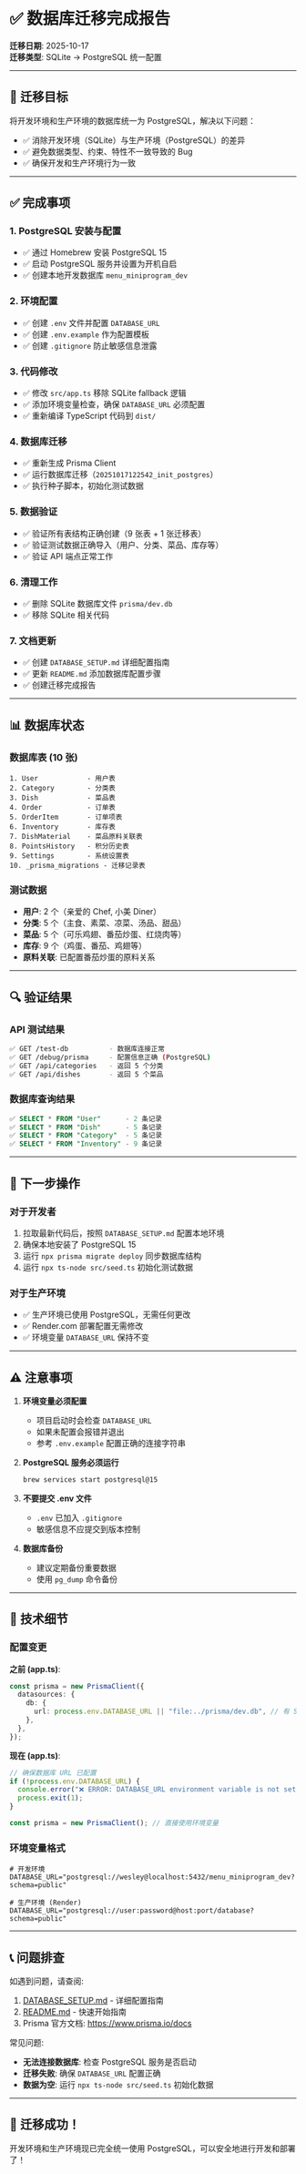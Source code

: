 # ✅ 数据库迁移完成报告

**迁移日期**: 2025-10-17  
**迁移类型**: SQLite → PostgreSQL 统一配置

---

## 🎯 迁移目标

将开发环境和生产环境的数据库统一为 PostgreSQL，解决以下问题：

- ✅ 消除开发环境（SQLite）与生产环境（PostgreSQL）的差异
- ✅ 避免数据类型、约束、特性不一致导致的 Bug
- ✅ 确保开发和生产环境行为一致

---

## ✅ 完成事项

### 1. PostgreSQL 安装与配置

- ✅ 通过 Homebrew 安装 PostgreSQL 15
- ✅ 启动 PostgreSQL 服务并设置为开机自启
- ✅ 创建本地开发数据库 `menu_miniprogram_dev`

### 2. 环境配置

- ✅ 创建 `.env` 文件并配置 `DATABASE_URL`
- ✅ 创建 `.env.example` 作为配置模板
- ✅ 创建 `.gitignore` 防止敏感信息泄露

### 3. 代码修改

- ✅ 修改 `src/app.ts` 移除 SQLite fallback 逻辑
- ✅ 添加环境变量检查，确保 `DATABASE_URL` 必须配置
- ✅ 重新编译 TypeScript 代码到 `dist/`

### 4. 数据库迁移

- ✅ 重新生成 Prisma Client
- ✅ 运行数据库迁移（`20251017122542_init_postgres`）
- ✅ 执行种子脚本，初始化测试数据

### 5. 数据验证

- ✅ 验证所有表结构正确创建（9 张表 + 1 张迁移表）
- ✅ 验证测试数据正确导入（用户、分类、菜品、库存等）
- ✅ 验证 API 端点正常工作

### 6. 清理工作

- ✅ 删除 SQLite 数据库文件 `prisma/dev.db`
- ✅ 移除 SQLite 相关代码

### 7. 文档更新

- ✅ 创建 `DATABASE_SETUP.md` 详细配置指南
- ✅ 更新 `README.md` 添加数据库配置步骤
- ✅ 创建迁移完成报告

---

## 📊 数据库状态

### 数据库表 (10 张)

```
1. User            - 用户表
2. Category        - 分类表
3. Dish            - 菜品表
4. Order           - 订单表
5. OrderItem       - 订单项表
6. Inventory       - 库存表
7. DishMaterial    - 菜品原料关联表
8. PointsHistory   - 积分历史表
9. Settings        - 系统设置表
10. _prisma_migrations - 迁移记录表
```

### 测试数据

- **用户**: 2 个（亲爱的 Chef, 小美 Diner）
- **分类**: 5 个（主食、素菜、凉菜、汤品、甜品）
- **菜品**: 5 个（可乐鸡翅、番茄炒蛋、红烧肉等）
- **库存**: 9 个（鸡蛋、番茄、鸡翅等）
- **原料关联**: 已配置番茄炒蛋的原料关系

---

## 🔍 验证结果

### API 测试结果

```bash
✅ GET /test-db          - 数据库连接正常
✅ GET /debug/prisma     - 配置信息正确 (PostgreSQL)
✅ GET /api/categories   - 返回 5 个分类
✅ GET /api/dishes       - 返回 5 个菜品
```

### 数据库查询结果

```sql
✅ SELECT * FROM "User"      - 2 条记录
✅ SELECT * FROM "Dish"      - 5 条记录
✅ SELECT * FROM "Category"  - 5 条记录
✅ SELECT * FROM "Inventory" - 9 条记录
```

---

## 🚀 下一步操作

### 对于开发者

1. 拉取最新代码后，按照 `DATABASE_SETUP.md` 配置本地环境
2. 确保本地安装了 PostgreSQL 15
3. 运行 `npx prisma migrate deploy` 同步数据库结构
4. 运行 `npx ts-node src/seed.ts` 初始化测试数据

### 对于生产环境

- ✅ 生产环境已使用 PostgreSQL，无需任何更改
- ✅ Render.com 部署配置无需修改
- ✅ 环境变量 `DATABASE_URL` 保持不变

---

## ⚠️ 注意事项

1. **环境变量必须配置**

   - 项目启动时会检查 `DATABASE_URL`
   - 如果未配置会报错并退出
   - 参考 `.env.example` 配置正确的连接字符串

2. **PostgreSQL 服务必须运行**

   ```bash
   brew services start postgresql@15
   ```

3. **不要提交 .env 文件**

   - `.env` 已加入 `.gitignore`
   - 敏感信息不应提交到版本控制

4. **数据库备份**
   - 建议定期备份重要数据
   - 使用 `pg_dump` 命令备份

---

## 📝 技术细节

### 配置变更

**之前 (app.ts)**:

```typescript
const prisma = new PrismaClient({
  datasources: {
    db: {
      url: process.env.DATABASE_URL || "file:../prisma/dev.db", // 有 SQLite fallback
    },
  },
});
```

**现在 (app.ts)**:

```typescript
// 确保数据库 URL 已配置
if (!process.env.DATABASE_URL) {
  console.error("❌ ERROR: DATABASE_URL environment variable is not set!");
  process.exit(1);
}

const prisma = new PrismaClient(); // 直接使用环境变量
```

### 环境变量格式

```env
# 开发环境
DATABASE_URL="postgresql://wesley@localhost:5432/menu_miniprogram_dev?schema=public"

# 生产环境 (Render)
DATABASE_URL="postgresql://user:password@host:port/database?schema=public"
```

---

## 📞 问题排查

如遇到问题，请查阅:

1. [DATABASE_SETUP.md](./DATABASE_SETUP.md) - 详细配置指南
2. [README.md](./README.md) - 快速开始指南
3. Prisma 官方文档: https://www.prisma.io/docs

常见问题:

- **无法连接数据库**: 检查 PostgreSQL 服务是否启动
- **迁移失败**: 确保 `DATABASE_URL` 配置正确
- **数据为空**: 运行 `npx ts-node src/seed.ts` 初始化数据

---

## 🎉 迁移成功！

开发环境和生产环境现已完全统一使用 PostgreSQL，可以安全地进行开发和部署了！
